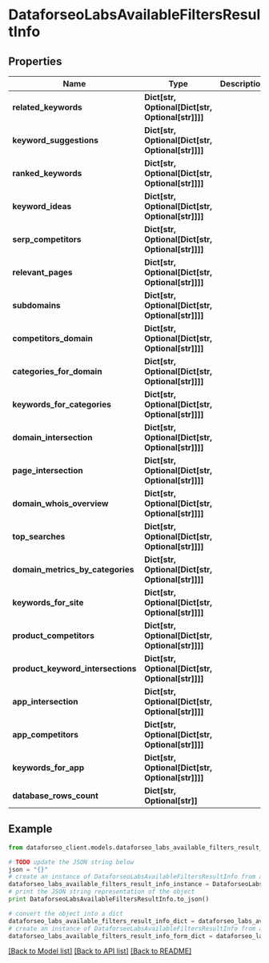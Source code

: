 # DataforseoLabsAvailableFiltersResultInfo


## Properties

Name | Type | Description | Notes
------------ | ------------- | ------------- | -------------
**related_keywords** | **Dict[str, Optional[Dict[str, Optional[str]]]]** |  | [optional] 
**keyword_suggestions** | **Dict[str, Optional[Dict[str, Optional[str]]]]** |  | [optional] 
**ranked_keywords** | **Dict[str, Optional[Dict[str, Optional[str]]]]** |  | [optional] 
**keyword_ideas** | **Dict[str, Optional[Dict[str, Optional[str]]]]** |  | [optional] 
**serp_competitors** | **Dict[str, Optional[Dict[str, Optional[str]]]]** |  | [optional] 
**relevant_pages** | **Dict[str, Optional[Dict[str, Optional[str]]]]** |  | [optional] 
**subdomains** | **Dict[str, Optional[Dict[str, Optional[str]]]]** |  | [optional] 
**competitors_domain** | **Dict[str, Optional[Dict[str, Optional[str]]]]** |  | [optional] 
**categories_for_domain** | **Dict[str, Optional[Dict[str, Optional[str]]]]** |  | [optional] 
**keywords_for_categories** | **Dict[str, Optional[Dict[str, Optional[str]]]]** |  | [optional] 
**domain_intersection** | **Dict[str, Optional[Dict[str, Optional[str]]]]** |  | [optional] 
**page_intersection** | **Dict[str, Optional[Dict[str, Optional[str]]]]** |  | [optional] 
**domain_whois_overview** | **Dict[str, Optional[Dict[str, Optional[str]]]]** |  | [optional] 
**top_searches** | **Dict[str, Optional[Dict[str, Optional[str]]]]** |  | [optional] 
**domain_metrics_by_categories** | **Dict[str, Optional[Dict[str, Optional[str]]]]** |  | [optional] 
**keywords_for_site** | **Dict[str, Optional[Dict[str, Optional[str]]]]** |  | [optional] 
**product_competitors** | **Dict[str, Optional[Dict[str, Optional[str]]]]** |  | [optional] 
**product_keyword_intersections** | **Dict[str, Optional[Dict[str, Optional[str]]]]** |  | [optional] 
**app_intersection** | **Dict[str, Optional[Dict[str, Optional[str]]]]** |  | [optional] 
**app_competitors** | **Dict[str, Optional[Dict[str, Optional[str]]]]** |  | [optional] 
**keywords_for_app** | **Dict[str, Optional[Dict[str, Optional[str]]]]** |  | [optional] 
**database_rows_count** | **Dict[str, Optional[str]]** |  | [optional] 

## Example

```python
from dataforseo_client.models.dataforseo_labs_available_filters_result_info import DataforseoLabsAvailableFiltersResultInfo

# TODO update the JSON string below
json = "{}"
# create an instance of DataforseoLabsAvailableFiltersResultInfo from a JSON string
dataforseo_labs_available_filters_result_info_instance = DataforseoLabsAvailableFiltersResultInfo.from_json(json)
# print the JSON string representation of the object
print DataforseoLabsAvailableFiltersResultInfo.to_json()

# convert the object into a dict
dataforseo_labs_available_filters_result_info_dict = dataforseo_labs_available_filters_result_info_instance.to_dict()
# create an instance of DataforseoLabsAvailableFiltersResultInfo from a dict
dataforseo_labs_available_filters_result_info_form_dict = dataforseo_labs_available_filters_result_info.from_dict(dataforseo_labs_available_filters_result_info_dict)
```
[[Back to Model list]](../README.md#documentation-for-models) [[Back to API list]](../README.md#documentation-for-api-endpoints) [[Back to README]](../README.md)


